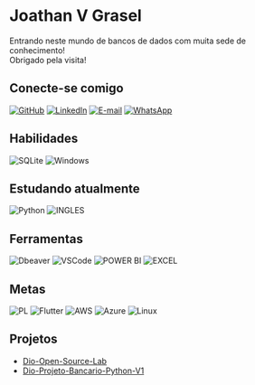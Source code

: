 # Joathan V Grasel

Entrando neste mundo de bancos de dados com muita sede de conhecimento!  
Obrigado pela visita!

## Conecte-se comigo

[![GitHub](https://img.shields.io/badge/GitHub-100000?style=for-the-badge&logo=github&logoColor=white)](https://github.com/jvgrasel/jvgrasel) [![LinkedIn](https://img.shields.io/badge/LinkedIn-0077B5?style=for-the-badge&logo=linkedin&logoColor=white)](https://www.linkedin.com/in/jgrasel/) [![E-mail](https://img.shields.io/badge/-Email-000?style=for-the-badge&logo=microsoft-outlook&logoColor=007BFF)](mailto:joathan94@yahoo.com) [![WhatsApp](https://img.shields.io/badge/WhatsApp-25D366?style=for-the-badge&logo=whatsapp&logoColor=white)](https://wa.me/555+051+985337571)

## Habilidades

 ![SQLite](https://img.shields.io/badge/SQLite-000?style=for-the-badge&logo=sqlite&logoColor=07405E) ![Windows](https://img.shields.io/badge/Windows-000?style=for-the-badge&logo=windows&logoColor=2CA5E0) 

 ## Estudando atualmente
 ![Python](https://img.shields.io/badge/python-3670A0?style=for-the-badge&logo=python&logoColor=ffdd54) ![INGLES](https://img.shields.io/badge/Ingl%C3%AAs-2ea44f?style=for-the-badge)

## Ferramentas

![Dbeaver](https://img.shields.io/badge/Dbeaver-372923?style=for-the-badge&amp;logo=dbeaver&amp;logoColor=white) ![VSCode](https://img.shields.io/badge/VSCode-0078D4?style=for-the-badge&amp;logo=visual%20studio%20code&amp;logoColor=white) ![POWER BI](https://img.shields.io/badge/power_bi-F2C811?style=for-the-badge&amp;logo=powerbi&amp;logoColor=black) ![EXCEL](https://img.shields.io/badge/Microsoft_Excel-217346?style=for-the-badge&amp;logo=microsoft-excel&amp;logoColor=white)

## Metas

![PL](https://img.shields.io/badge/PL%2FSQL-FFFFFF?style=for-the-badge&logo=oracle&logoColor=FF0000&labelColor=FFFFFF&color=FF0000) ![Flutter](https://img.shields.io/badge/Flutter-02569B?style=for-the-badge&logo=flutter&logoColor=white) 
![AWS](https://img.shields.io/badge/AWS-000.svg?style=for-the-badge&logo=amazon-aws&logoColor=white) ![Azure](https://img.shields.io/badge/Azure-blue?style=for-the-badge&logo=microsoft%20azure&logoColor=blue&labelColor=FFFFFF&link=https%3A%2F%2Fimages.app.goo.gl%2FK7PN1jYJd57x4q7A8) ![Linux](https://img.shields.io/badge/Linux-000?style=for-the-badge&logo=linux&logoColor=FCC624)


## Projetos

- [Dio-Open-Source-Lab](https://github.com/jvgrasel/dio-lab-open-source)
- [Dio-Projeto-Bancario-Python-V1](https://github.com/jvgrasel/dio-sistema-bancario-python)
